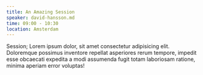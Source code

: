 ```yaml
---
title: An Amazing Session
speaker: david-hansson.md
time: 09:00 - 10:30
location: Amsterdam
---
```

Session; Lorem ipsum dolor, sit amet consectetur adipisicing elit. Doloremque possimus inventore repellat asperiores rerum tempore, impedit esse obcaecati expedita a modi assumenda fugit totam laboriosam ratione, minima aperiam error voluptas!
